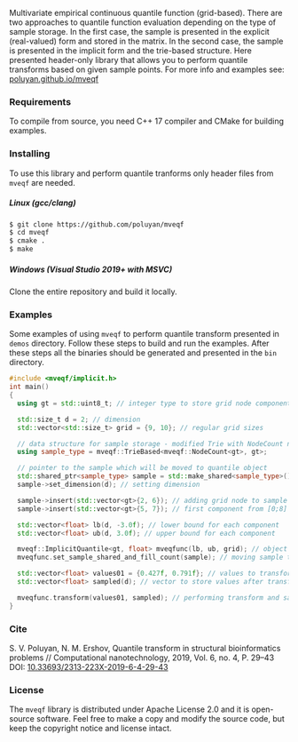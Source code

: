 Multivariate empirical continuous quantile function (grid-based). There are two approaches to quantile function evaluation depending on the type of sample storage. In the first case, the sample is presented in the explicit (real-valued) form and stored in the matrix. In the second case, the sample is presented in the implicit form and the trie-based structure. Here presented header-only library that allows you to perform quantile transforms based on given sample points. For more info and examples see: [poluyan.github.io/mveqf](https://poluyan.github.io/mveqf/)

### Requirements

To compile from source, you need C++ 17 compiler and CMake for building examples.

### Installing

To use this library and perform quantile tranforms only header files from `mveqf` are needed. 

##### Linux (gcc/clang)

```sh
$ git clone https://github.com/poluyan/mveqf
$ cd mveqf
$ cmake .
$ make
```

##### Windows (Visual Studio 2019+ with MSVC)

Clone the entire repository and build it locally. 

### Examples

Some examples of using `mveqf` to perform quantile transform presented in `demos` directory. Follow these steps to build and run the examples. After these steps all the binaries should be generated and presented in the `bin` directory.

```cpp
#include <mveqf/implicit.h>
int main()
{
  using gt = std::uint8_t; // integer type to store grid node components: char, unsigned char, int, ...

  std::size_t d = 2; // dimension
  std::vector<std::size_t> grid = {9, 10}; // regular grid sizes

  // data structure for sample storage - modified Trie with NodeCount nodes
  using sample_type = mveqf::TrieBased<mveqf::NodeCount<gt>, gt>;

  // pointer to the sample which will be moved to quantile object
  std::shared_ptr<sample_type> sample = std::make_shared<sample_type>();
  sample->set_dimension(d); // setting dimension

  sample->insert(std::vector<gt>{2, 6}); // adding grid node to sample
  sample->insert(std::vector<gt>{5, 7}); // first component from [0;8] range, second from [0;9]

  std::vector<float> lb(d, -3.0f); // lower bound for each component
  std::vector<float> ub(d, 3.0f); // upper bound for each component

  mveqf::ImplicitQuantile<gt, float> mveqfunc(lb, ub, grid); // object to perform quantile transofrm
  mveqfunc.set_sample_shared_and_fill_count(sample); // moving sample to quantile object

  std::vector<float> values01 = {0.427f, 0.791f}; // values to transform
  std::vector<float> sampled(d); // vector to store values after transform

  mveqfunc.transform(values01, sampled); // performing transform and saving values to sampled
}
```

### Cite

S. V. Poluyan, N. M. Ershov, Quantile transform in structural bioinformatics problems // Computational nanotechnology, 2019, Vol. 6, no. 4, P. 29–43 DOI: [10.33693/2313-223X-2019-6-4-29-43](http://www.mathnet.ru/php/archive.phtml?wshow=paper&jrnid=cn&paperid=274&option_lang=eng)

### License

The `mveqf` library is distributed under Apache License 2.0 and it is open-source software. Feel free to make a copy and modify the source code, but keep the copyright notice and license intact.
